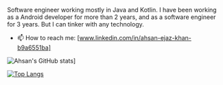 Software engineer working mostly in Java and Kotlin. I have been working as a Android developer for more than 2 years, and as a software engineer for 3 years. But I can tinker with any technology.

- 📫 How to reach me: [www.linkedin.com/in/ahsan-ejaz-khan-b9a6551ba] 

![Ahsan's GitHub stats](https://github-readme-stats.vercel.app/api?username=ahsankhansadozai&show_icons=true&theme=radical)]

[![Top Langs](https://github-readme-stats.vercel.app/api/top-langs/?username=ahsankhansadozai&langs_count=8)](https://github.com/ahsankhansadozai/github-readme-stats)
